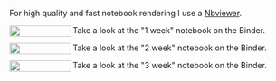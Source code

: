 For high quality and fast notebook rendering I use a [Nbviewer](https://nbviewer.jupyter.org/).

<a href="https://nbviewer.jupyter.org/github/IsFilimonov/learning/blob/main/2021/Stepik_Basics-of-Statistics/week_1.ipynb" 
   target="_blank">
   <img align="left" 
      src="https://raw.githubusercontent.com/jupyter/design/master/logos/Badges/nbviewer_badge.png" 
      width="109" height="20">
</a>
Take a look at the "1 week" notebook on the Binder.

<a href="https://nbviewer.jupyter.org/github/IsFilimonov/learning/blob/main/2021/Stepik_Basics-of-Statistics/week_2.ipynb" 
   target="_blank">
   <img align="left" 
      src="https://raw.githubusercontent.com/jupyter/design/master/logos/Badges/nbviewer_badge.png" 
      width="109" height="20">
</a>
Take a look at the "2 week" notebook on the Binder.

<a href="https://nbviewer.jupyter.org/github/IsFilimonov/learning/blob/main/2021/Stepik_Basics-of-Statistics/week_3.ipynb" 
   target="_blank">
   <img align="left" 
      src="https://raw.githubusercontent.com/jupyter/design/master/logos/Badges/nbviewer_badge.png" 
      width="109" height="20">
</a>
Take a look at the "3 week" notebook on the Binder.

